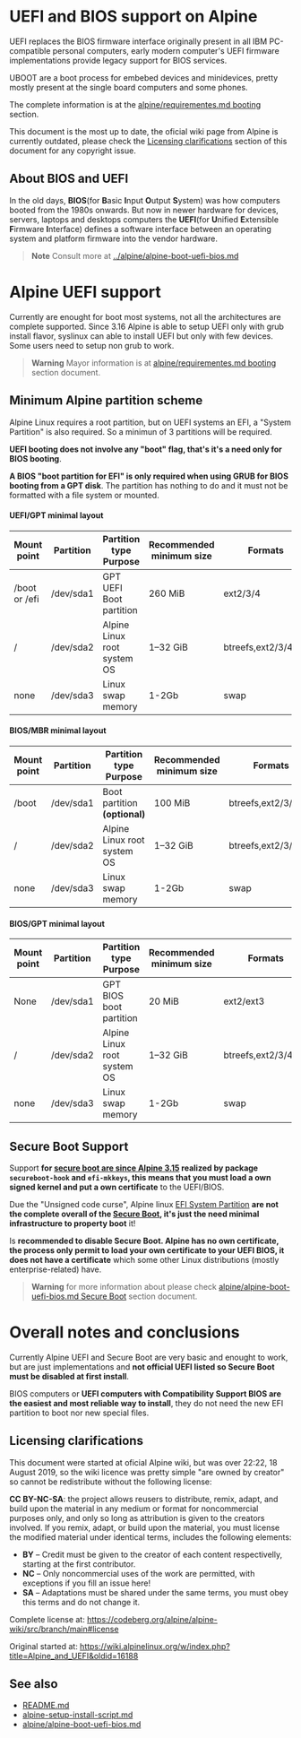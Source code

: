 # UEFI and BIOS support on Alpine

UEFI replaces the BIOS firmware interface originally present in all IBM
PC-compatible personal computers, early modern computer's UEFI firmware
implementations provide legacy support for BIOS services.

UBOOT are a boot process for embebed devices and minidevices, pretty 
mostly present at the single board computers and some phones.

The complete information is at the [alpine/requirementes.md booting](../alpine/requirementes.md#booting) section.

This document is the most up to date, the oficial wiki page from Alpine 
is currently outdated, please check the [Licensing clarifications](#licensing-clarifications) 
section of this document for any copyright issue.

## About BIOS and UEFI

In the old days, **BIOS**(for **B**asic **I**nput **O**utput **S**ystem)
was how computers booted from the 1980s onwards. But now in newer
hardware for devices, servers, laptops and desktops computers the 
**UEFI**(for **U**nified **E**xtensible **F**irmware **I**nterface) defines a
software interface between an operating system and platform firmware
into the vendor hardware.

> **Note** Consult more at [../alpine/alpine-boot-uefi-bios.md](../alpine/alpine-boot-uefi-bios.md)

# Alpine UEFI support

Currently are enought for boot most systems, not all the architectures are complete
supported. Since 3.16 Alpine is able to setup UEFI only with grub install flavor, syslinux 
can able to install UEFI but only with few devices. Some users need to setup non grub to work.

> **Warning** Mayor information is at [alpine/requirementes.md booting](../alpine/requirementes.md#booting) section document.

## Minimum Alpine partition scheme

Alpine Linux requires a root partition, but on UEFI systems an EFI, a 
"System Partition" is also required. So a minimun of 3 partitions will be required.

**UEFI booting does not involve any "boot" flag, that's it's a need only
for BIOS booting**. 

**A BIOS "boot partition for EFI" is only required when using GRUB for BIOS 
booting from a GPT disk**. The partition has nothing to do and it must not be
formatted with a file system or mounted.

#### UEFI/GPT minimal layout

| Mount point   | Partition | Partition type Purpose        | Recommended minimum size | Formats |
|---------------|-----------|-------------------------------|--------------------------|---------|
| /boot or /efi | /dev/sda1 | GPT UEFI Boot partition       | 260 MiB                  | ext2/3/4 |
| /             | /dev/sda2 | Alpine Linux root system OS   | 1–32 GiB                 | btreefs,ext2/3/4,xfs |
| none          | /dev/sda3 | Linux swap memory             | 1-2Gb                    | swap |

#### BIOS/MBR minimal layout

| Mount point | Partition | Partition type Purpose         | Recommended minimum size | Formats |
|-------------|-----------|--------------------------------|--------------------------|---------|
| /boot       | /dev/sda1 | Boot partition **(optional)**  | 100 MiB                  | btreefs,ext2/3/4,xfs |
| /           | /dev/sda2 | Alpine Linux root system OS    | 1–32 GiB                 | btreefs,ext2/3/4,xfs |
| none        | /dev/sda3 | Linux swap memory              | 1-2Gb                    | swap |

#### BIOS/GPT minimal layout

| Mount point | Partition | Partition type Purpose      | Recommended minimum size | Formats |
|-------------|-----------|-----------------------------|--------------------------|---------|
| None        | /dev/sda1 | GPT BIOS boot partition     | 20 MiB                   | ext2/ext3 |
| /           | /dev/sda2 | Alpine Linux root system OS | 1–32 GiB                 | btreefs,ext2/3/4,xfs |
| none        | /dev/sda3 | Linux swap memory           | 1-2Gb                    | swap |

## Secure Boot Support

Support **for [secure boot are since Alpine 3.15](https://wiki.alpinelinux.org/wiki/Release_Notes_for_Alpine_3.15.0#UEFI_Secure_Boot)
realized by package `secureboot-hook` and `efi-mkkeys`, this means 
that you must load a own signed kernel and put a own certificate** to the UEFI/BIOS.

Due the "Unsigned code curse", Alpine linux [EFI System Partition](#uefi-gpt-minimal-layout)
**are not the complete overall of the [Secure Boot](https://en.wikipedia.org/wiki/Unified_Extensible_Firmware_Interface),
it's just the need minimal infrastructure to property boot** it!

Is **recommended to disable Secure Boot. Alpine has no own certificate, 
the process only permit to load your own certificate to your UEFI BIOS, 
it does not have a certificate** which some other Linux distributions
(mostly enterprise-related) have.

> **Warning** for more information about please check [alpine/alpine-boot-uefi-bios.md Secure Boot](../alpine/alpine-boot-uefi-bios.md#secure-boot) section document.

# Overall notes and conclusions

Currently Alpine UEFI and Secure Boot are very basic and enought to work, 
but are just implementations and **not official UEFI listed so Secure Boot must be
disabled at first install**.

BIOS computers or **UEFI computers with Compatibility Support BIOS are
the easiest and most reliable way to install**, they do not need the 
new EFI partition to boot nor new special files.

## Licensing clarifications

This document were started at oficial Alpine wiki, but was over  22:22, 18 August 2019, 
so the wiki licence was pretty simple "are owned by creator" so cannot be redistribute 
without the following license:

**CC BY-NC-SA**: the project allows reusers to distribute, remix, adapt, and build upon the material 
in any medium or format for noncommercial purposes only, and only so long as attribution is given 
to the creators involved. If you remix, adapt, or build upon the material, you must license the modified 
material under identical terms,  includes the following elements:

* **BY**  – Credit must be given to the creator of each content respectivelly, starting at the first contributor.
* **NC**  – Only noncommercial uses of the work are permitted, with exceptions if you fill an issue here!
* **SA**  – Adaptations must be shared under the same terms, you must obey this terms and do not change it.

Complete license at: https://codeberg.org/alpine/alpine-wiki/src/branch/main#license

Original started at: https://wiki.alpinelinux.org/w/index.php?title=Alpine_and_UEFI&oldid=16188

## See also

* [README.md](README.md)
* [alpine-setup-install-script.md](../alpine/alpine-setup-install-script.md)
* [alpine/alpine-boot-uefi-bios.md](../alpine/alpine-boot-uefi-bios.md)
